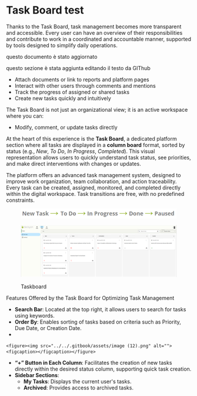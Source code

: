 # Task Board test



Thanks to the Task Board, task management becomes more transparent and accessible. Every user can have an overview of their responsibilities and contribute to work in a coordinated and accountable manner, supported by tools designed to simplify daily operations.&#x20;

questo documento è stato aggiornato&#x20;

questo sezione è stata aggiunta editando il testo da GIThub &#x20;

<!-- Questo è un commento invisibile nel file Markdown -->

* Attach documents or link to reports and platform pages
* Interact with other users through comments and mentions
* Track the progress of assigned or shared tasks
* Create new tasks quickly and intuitively

The Task Board is not just an organizational view; it is an active workspace where you can:

* Modify, comment, or update tasks directly

At the heart of this experience is the **Task Board**, a dedicated platform section where all tasks are displayed in a **column board** format, sorted by status (e.g., _New_, _To Do_, _In Progress_, _Completed_). This visual representation allows users to quickly understand task status, see priorities, and make direct interventions with changes or updates.

The platform offers an advanced task management system, designed to improve work organization, team collaboration, and action traceability. Every task can be created, assigned, monitored, and completed directly within the digital workspace. Task transitions are free, with no predefined constraints.

<figure><img src="../../.gitbook/assets/image (19).png" alt=""><figcaption></figcaption></figure>

<figure><img src="../../.gitbook/assets/image (11).png" alt=""><figcaption><p>Taskboard</p></figcaption></figure>

Features Offered by the Task Board for Optimizing Task Management

* **Search Bar**: Located at the top right, it allows users to search for tasks using keywords.​
* **Order By**: Enables sorting of tasks based on criteria such as Priority, Due Date, or Creation Date.​
*

    <figure><img src="../../.gitbook/assets/image (12).png" alt=""><figcaption></figcaption></figure>
* **“+” Button in Each Column**: Facilitates the creation of new tasks directly within the desired status column, supporting quick task creation.
* **Sidebar Sections**:
  * **My Tasks**: Displays the current user's tasks.
  * **Archived**: Provides access to archived tasks.​
